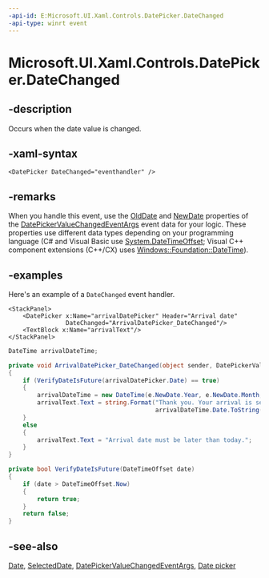 ```yaml
---
-api-id: E:Microsoft.UI.Xaml.Controls.DatePicker.DateChanged
-api-type: winrt event
---
```


<!-- Event syntax
public event Windows.Foundation.EventHandler DateChanged<Windows.UI.Xaml.Controls.DatePickerValueChangedEventArgs>
-->

# Microsoft.UI.Xaml.Controls.DatePicker.DateChanged

## -description

Occurs when the date value is changed.

## -xaml-syntax

```xaml
<DatePicker DateChanged="eventhandler" />
```

## -remarks

When you handle this event, use the [OldDate](datepickervaluechangedeventargs_olddate.md) and [NewDate](datepickervaluechangedeventargs_newdate.md) properties of the [DatePickerValueChangedEventArgs](datepickervaluechangedeventargs.md) event data for your logic. These properties use different data types depending on your programming language (C# and Visual Basic use [System.DateTimeOffset](/dotnet/api/system.datetimeoffset?view=dotnet-uwp-10.0&preserve-view=true); Visual C++ component extensions (C++/CX) uses [Windows::Foundation::DateTime](/windows/desktop/api/windows.foundation/ns-windows-foundation-datetime)).

## -examples

Here's an example of a `DateChanged` event handler.

```xaml
<StackPanel>
    <DatePicker x:Name="arrivalDatePicker" Header="Arrival date"
                DateChanged="ArrivalDatePicker_DateChanged"/>
    <TextBlock x:Name="arrivalText"/>
</StackPanel>
```

```csharp
DateTime arrivalDateTime;

private void ArrivalDatePicker_DateChanged(object sender, DatePickerValueChangedEventArgs e)
{
    if (VerifyDateIsFuture(arrivalDatePicker.Date) == true)
    {
        arrivalDateTime = new DateTime(e.NewDate.Year, e.NewDate.Month, e.NewDate.Day);
        arrivalText.Text = string.Format("Thank you. Your arrival is set for {0}.",
                                         arrivalDateTime.Date.ToString("D"));
    }
    else
    {
        arrivalText.Text = "Arrival date must be later than today.";
    }
}

private bool VerifyDateIsFuture(DateTimeOffset date)
{
    if (date > DateTimeOffset.Now)
    {
        return true;
    }
    return false;
}
```

## -see-also

[Date](datepicker_date.md), [SelectedDate](datepicker_selecteddate.md), [DatePickerValueChangedEventArgs](datepickervaluechangedeventargs.md), [Date picker](/windows/uwp/design/controls-and-patterns/date-picker)
